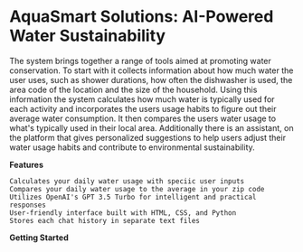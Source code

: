# AquaSmart Solutions: AI-Powered Water Sustainability

The system brings together a range of tools aimed at promoting water conservation. To start with it collects information about how much water the user uses, such as shower durations, how often the dishwasher is used, the area code of the location and the size of the household. Using this information the system calculates how much water is typically used for each activity and incorporates the users usage habits to figure out their average water consumption. It then compares the users water usage to what's typically used in their local area. Additionally there is an assistant, on the platform that gives personalized suggestions to help users adjust their water usage habits and contribute to environmental sustainability.

**Features**
   
    Calculates your daily water usage with speciic user inputs
    Compares your daily water usage to the average in your zip code
    Utilizes OpenAI's GPT 3.5 Turbo for intelligent and practical responses
    User-friendly interface built with HTML, CSS, and Python
    Stores each chat history in separate text files

****Getting Started****

    
